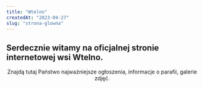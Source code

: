 ```yaml
---
title: "Wtelno"
createdAt: "2023-04-27"
slug: "strona-glowna"
---
```


## Serdecznie witamy na oficjalnej stronie internetowej wsi Wtelno.

<center>Znajdą tutaj Państwo najważniejsze ogłoszenia, informacje o parafii, galerie zdjęć.</center>
